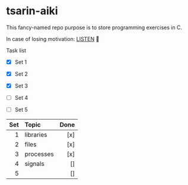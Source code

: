 # tsarin-aiki
This fancy-named repo purpose is to store programming exercises in C.

In case of losing motivation:
<a href="https://www.youtube.com/watch?v=tas0O586t80" target="blank">LISTEN</a> :musical_note:

Task list
- [x] Set 1
- [x] Set 2
- [x] Set 3
- [ ] Set 4
- [ ] Set 5


| Set| Topic        | Done |
|---:|:-------------| ----:|
| 1  | libraries    | [x]  |
| 2  | files        | [x]  |
| 3  | processes    | [x]  |
| 4  | signals      | []   |
| 5  |              | []   |

